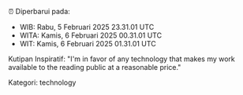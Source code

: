 ⏰ Diperbarui pada:
- WIB: Rabu, 5 Februari 2025 23.31.01 UTC
- WITA: Kamis, 6 Februari 2025 00.31.01 UTC
- WIT: Kamis, 6 Februari 2025 01.31.01 UTC

Kutipan Inspiratif:
"I'm in favor of any technology that makes my work available to the reading public at a reasonable price."


Kategori: technology

